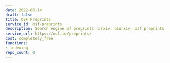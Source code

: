 ```yaml
---
date: 2022-06-14
draft: false
title: OSF Preprints
service_id: osf-preprints
description: Search engine of preprints (arxiv, biorxiv, osf preprints, etc…)
service_url: https://osf.io/preprints/
cost: completely_free
functions:
- indexing
repo_count: 0
---
```



